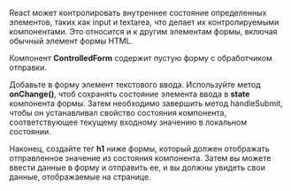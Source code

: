React может контролировать внутреннее состояние определенных элементов, таких как input и textarea, что делает их контролируемыми компонентами.
Это относится и к другим элементам формы, включая обычный элемент формы HTML.

Компонент **ControlledForm** содержит пустую форму с обработчиком отправки.

Добавьте в форму элемент текстового ввода. Используйте метод **onChange()**, чтоб сохранять состояние элемента ввода в **state** компонента формы.
Затем необходимо завершить метод handleSubmit, чтобы он устанавливал свойство состояния компонента, соответствующее текущему входному значению в локальном состоянии.

Наконец, создайте тег **h1** ниже формы, который должен отображать отправленное значение из состояния компонента.
Затем вы можете ввести данные в форму и отправить ее, и вы должны увидеть свои данные, отображаемые на странице.
